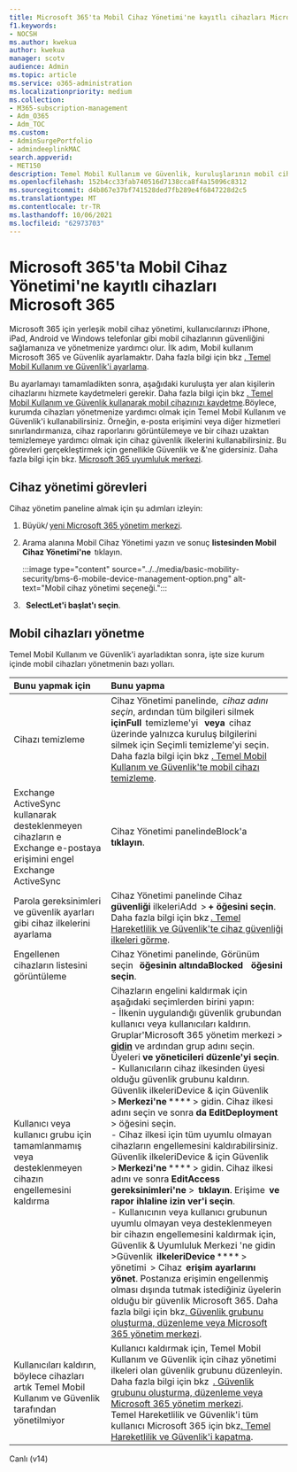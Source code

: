 ```yaml
---
title: Microsoft 365'ta Mobil Cihaz Yönetimi'ne kayıtlı cihazları Microsoft 365
f1.keywords:
- NOCSH
ms.author: kwekua
author: kwekua
manager: scotv
audience: Admin
ms.topic: article
ms.service: o365-administration
ms.localizationpriority: medium
ms.collection:
- M365-subscription-management
- Adm_O365
- Adm_TOC
ms.custom:
- AdminSurgePortfolio
- admindeeplinkMAC
search.appverid:
- MET150
description: Temel Mobil Kullanım ve Güvenlik, kuruluşlarının mobil cihazlarını güvenlik altına adan ve yönetmenize yardımcı olabilir.
ms.openlocfilehash: 152b4cc33fab740516d7138cca8f4a15096c8312
ms.sourcegitcommit: d4b867e37bf741528ded7fb289e4f6847228d2c5
ms.translationtype: MT
ms.contentlocale: tr-TR
ms.lasthandoff: 10/06/2021
ms.locfileid: "62973703"
---
```

# <a name="manage-devices-enrolled-in-mobile-device-management-in-microsoft-365"></a>Microsoft 365'ta Mobil Cihaz Yönetimi'ne kayıtlı cihazları Microsoft 365

Microsoft 365 için yerleşik mobil cihaz yönetimi, kullanıcılarınızı iPhone, iPad, Android ve Windows telefonlar gibi mobil cihazlarının güvenliğini sağlamanıza ve yönetmenize yardımcı olur. İlk adım, Mobil kullanım Microsoft 365 ve Güvenlik ayarlamaktır. Daha fazla bilgi için bkz [. Temel Mobil Kullanım ve Güvenlik'i ayarlama](set-up.md).

Bu ayarlamayı tamamladikten sonra, aşağıdaki kuruluşta yer alan kişilerin cihazlarını hizmete kaydetmeleri gerekir. Daha fazla bilgi için bkz [. Temel Mobil Kullanım ve Güvenlik kullanarak mobil cihazınızı kaydetme](enroll-your-mobile-device.md).Böylece, kurumda cihazları yönetmenize yardımcı olmak için Temel Mobil Kullanım ve Güvenlik'i kullanabilirsiniz. Örneğin, e-posta erişimini veya diğer hizmetleri sınırlandırmanıza, cihaz raporlarını görüntülemeye ve bir cihazı uzaktan temizlemeye yardımcı olmak için cihaz güvenlik ilkelerini kullanabilirsiniz. Bu görevleri gerçekleştirmek için genellikle Güvenlik ve &'ne gidersiniz. Daha fazla bilgi için bkz. [Microsoft 365 uyumluluk merkezi](../../compliance/microsoft-365-compliance-center.md).

## <a name="device-management-tasks"></a>Cihaz yönetimi görevleri

Cihaz yönetim paneline almak için şu adımları izleyin:

1. Büyük/ [yeni Microsoft 365 yönetim merkezi](../../admin/admin-overview/about-the-admin-center.md).

2. Arama alanına Mobil Cihaz Yönetimi yazın ve sonuç **listesinden Mobil Cihaz Yönetimi'ne**  tıklayın.

    :::image type="content" source="../../media/basic-mobility-security/bms-6-mobile-device-management-option.png" alt-text="Mobil cihaz yönetimi seçeneği.":::

3.   **SelectLet'i başlat'ı seçin**.

## <a name="manage-mobile-devices"></a>Mobil cihazları yönetme

Temel Mobil Kullanım ve Güvenlik'i ayarladıktan sonra, işte size kurum içinde mobil cihazları yönetmenin bazı yolları.

|**Bunu yapmak için**|**Bunu yapma**|
|:----------------|:------------------------------------------------------------------------------|
|Cihazı temizleme |Cihaz Yönetimi panelinde,  *cihaz adını seçin*, ardından tüm bilgileri silmek   **içinFull**  temizleme'yi   **veya**  cihaz üzerinde yalnızca kuruluş bilgilerini silmek için Seçimli temizleme'yi seçin. Daha fazla bilgi için bkz [. Temel Mobil Kullanım ve Güvenlik'te mobil cihazı temizleme](wipe-mobile-device.md).|
|Exchange ActiveSync kullanarak desteklenmeyen cihazların e Exchange e-postaya erişimini engel Exchange ActiveSync |Cihaz Yönetimi panelindeBlock'a   **tıklayın**. |
|Parola gereksinimleri ve güvenlik ayarları gibi cihaz ilkelerini ayarlama |Cihaz Yönetimi panelinde Cihaz **güvenliği** ilkeleriAdd  > **+ öğesini seçin**. Daha fazla bilgi için bkz [. Temel Hareketlilik ve Güvenlik'te cihaz güvenliği ilkeleri görme](create-device-security-policies.md).|
|Engellenen cihazların listesini görüntüleme  |Cihaz Yönetimi panelinde, Görünüm seçin   **öğesinin altındaBlocked**    **öğesini seçin**. |
|Kullanıcı veya kullanıcı grubu için tamamlanmamış veya desteklenmeyen cihazın engellemesini kaldırma  |Cihazların engelini kaldırmak için aşağıdaki seçimlerden birini yapın:<br/>- İlkenin uygulandığı güvenlik grubundan kullanıcı veya kullanıcıları kaldırın. Gruplar'Microsoft 365 yönetim merkezi > <a href="https://go.microsoft.com/fwlink/p/?linkid=2052855" target="_blank">**gidin**</a> ve ardından grup adını seçin. Üyeleri **ve yöneticileri düzenle'yi seçin**.<br/>- Kullanıcıların cihaz ilkesinden üyesi olduğu güvenlik grubunu kaldırın. Güvenlik ilkeleriDevice & için Güvenlik > **Merkezi'ne** **** > gidin. Cihaz ilkesi adını seçin ve sonra **da** **EditDeployment** >  öğesini seçin.<br/>- Cihaz ilkesi için tüm uyumlu olmayan cihazların engellemesini kaldırabilirsiniz. Güvenlik ilkeleriDevice & için Güvenlik > **Merkezi'ne** **** > gidin. Cihaz ilkesi adını ve sonra **EditAccess gereksinimleri'ne** >  **tıklayın**. Erişime  **ve rapor ihlaline izin ver'i seçin**.<br/>- Kullanıcının veya kullanıcı grubunun uyumlu olmayan veya desteklenmeyen bir cihazın engellemesini kaldırmak için, Güvenlik & Uyumluluk Merkezi 'ne gidin >Güvenlik  **ilkeleriDevice** **** > yönetimi  > Cihaz  **erişim ayarlarını yönet**. Postanıza erişimin engellenmiş olması dışında tutmak istediğiniz üyelerin olduğu bir güvenlik Microsoft 365. Daha fazla bilgi için bkz[. Güvenlik grubunu oluşturma, düzenleme veya Microsoft 365 yönetim merkezi](../../admin/email/create-edit-or-delete-a-security-group.md).|
|Kullanıcıları kaldırın, böylece cihazları artık Temel Mobil Kullanım ve Güvenlik tarafından yönetilmiyor |Kullanıcı kaldırmak için, Temel Mobil Kullanım ve Güvenlik için cihaz yönetimi ilkeleri olan güvenlik grubunu düzenleyin. Daha fazla bilgi için bkz  [. Güvenlik grubunu oluşturma, düzenleme veya Microsoft 365 yönetim merkezi](../../admin/email/create-edit-or-delete-a-security-group.md).<br/>Temel Hareketlilik ve Güvenlik'i tüm kullanıcı Microsoft 365 için bkz[. Temel Hareketlilik ve Güvenlik'i kapatma](turn-off.md).|

Canlı (v14)